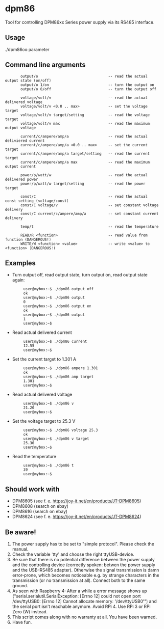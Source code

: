 # dpm86

Tool for controlling DPM86xx Series power supply via its RS485 interface.

## Usage
 
 ./dpm86oo parameter

## Command line arguments
 
           output/o                                -- read the actual output state (on/off)
           output/o 1/on                           -- turn the output on
           output/o 0/off                          -- turn the output off

           voltage/volt/v                          -- read the actual delivered voltage
           voltage/volt/v <0.0 .. max>             -- set the voltage target
           voltage/volt/v target/setting           -- read the voltage target
           voltage/volt/v max                      -- read the maximum output voltage

           current/c/ampere/amp/a                  -- read the actual deliviered current
           current/c/ampere/amp/a <0.0 .. max>     -- set the current target
           current/c/ampere/amp/a target/setting   -- read the current target
           current/c/ampere/amp/a max              -- read the maximum output current

           power/p/watt/w                          -- read the actual delivered power
           power/p/watt/w target/setting           -- read the power target

           const/C                                 -- read the actual const setting (voltage/const)
           const/C voltage/v                       -- set constant voltage delivery
           const/C current/c/ampere/amp/a          -- set constant current delivery

           temp/t                                  -- read the temperature

           READ/R <function>                       -- read value from function (DANGEROUS!)
           WRITE/W <function> <value>              -- write <value> to <function> (DANGEROUS!)


## Examples

- Turn output off, read output state, turn output on, read output state again:

           user@mybox:~$ ./dpm86 output off
           ok
           user@mybox:~$ ./dpm86 output
           0
           user@mybox:~$ ./dpm86 output on
           ok
           user@mybox:~$ ./dpm86 output
           1
           user@mybox:~$ 
           
- Read actual delivered current

           user@mybox:~$ ./dpm86 current
           12.55
           user@mybox:~$ 

- Set the current target to 1.301 A

           user@mybox:~$ ./dpm86 ampere 1.301
           ok
           user@mybox:~$ ./dpm86 amp target
           1.301
           user@mybox:~$ 

- Read actual delivered voltage

           user@mybox:~$ ./dpm86 v
           21.20
           user@mybox:~$ 

- Set the voltage target to 25.3 V

           user@mybox:~$ ./dpm86 voltage 25.3
           ok
           user@mybox:~$ ./dpm86 v target
           25.30
           user@mybox:~$ 

- Read the temperature

           user@mybox:~$ ./dpm86 t
           39
           user@mybox:~$ 
 
## Should work with

- DPM8605 (see f. e. https://joy-it.net/en/products/JT-DPM8605)
- DPM8608 (search on ebay)
- DPM8616 (search on ebay)
- DPM8624 (see f. e. https://joy-it.net/en/products/JT-DPM8624)

## Be aware!

1. The power supply has to be set to "simple protocol". Please check the manual.
2. Check the variable 'tty' and choose the right ttyUSB-device.
3. Be sure that there is no potential difference between the power supply and the controlling device (correctly spoken: betwen the power supply and the USB-RS485 adapter). Otherwise the signal transmission is damn error-prone, which becomes noticeable e.g. by strange characters in the transmission (or no transmission at all). Connect both to the same ground.
4. As seen with Raspberry 4: After a while a error message shows up ("serial.serialutil.SerialException: [Errno 12] could not open port /dev/ttyUSB0: [Errno 12] Cannot allocate memory: '/dev/ttyUSB0'") and the serial port isn't reachable anymore. Avoid RPi 4. Use RPi 3 or RPi Zero (W) instead.
5. This script comes along with no warranty at all. You have been warned.
6. Have fun.
